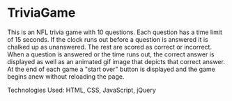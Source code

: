 # TriviaGame

This is an NFL trivia game with 10 questions.  Each question has a time limit of 15 seconds.  If the clock runs out before a question is answered it is chalked up as unanswered.  The rest are scored as correct or incorrect.  When a question is answered or the time runs out, the correct answer is displayed as well as an animated gif image that depicts that correct answer.  At the end of each game a "start over" button is displayed and the game begins anew without reloading the page.

Technologies Used: HTML, CSS, JavaScript, jQuery